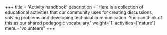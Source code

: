 +++
title = 'Activity handbook'
description = 'Here is a collection of educational activities that our community uses for creating discussions, solving problems and developing technical communication. You can think of this as our shared pedagogic vocabulary.'
weight='1'
activities=['nature']
menu="volunteers"
+++

